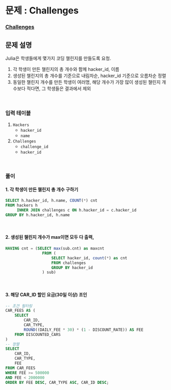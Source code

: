 # 문제 : Challenges
### [Challenges](https://www.hackerrank.com/challenges/challenges/problem?isFullScreen=true)

## 문제 설명
Julia은 학생들에게 몇가지 코딩 챌린지를 만들도록 요청.  
1. 각 학생이 만든 챌린지의 총 개수와 함께 hacker_id, 이름
2. 생성된 챌린지의 총 개수를 기준으로 내림차순, hacker_id 기준으로 오름차순 정렬
3. 동일한 챌린지 개수를 만든 학생이 여러명, 해당 개수가 가장 많이 생성된 챌린지 개수보다 적다면, 그 학생들은 결과에서 제외

<br/>

### 입력 테이블
1. `Hackers`
   - `hacker_id`
   - `name`
2. `Challenges`
   - `challenge_id` 
   - `hacker_id`

<br/>

### 풀이
#### 1. 각 학생이 만든 챌린지 총 개수 구하기
```SQL
SELECT h.hacker_id, h.name, COUNT(*) cnt
FROM hackers h
     INNER JOIN challenges c ON h.hacker_id = c.hacker_id
GROUP BY h.hacker_id, h.name
```
<br/>

#### 2. 생성된 챌린지 개수가 max이면 모두 다 출력, 
```SQL
HAVING cnt = (SELECT max(sub.cnt) as maxcnt
                FROM (
                    SELECT hacker_id, count(*) as cnt
                    FROM challenges
                    GROUP BY hacker_id
                ) sub)
```

<br/>

#### 3. 해당 CAR_ID 할인 요금(30일 이상) 조인
```SQL
-- 조건 필터링
CAR_FEES AS (
    SELECT 
        CAR_ID, 
        CAR_TYPE, 
        ROUND((DAILY_FEE * 30) * (1 - DISCOUNT_RATE)) AS FEE
    FROM DISCOUNTED_CARS
)
-- 정렬
SELECT 
    CAR_ID, 
    CAR_TYPE, 
    FEE
FROM CAR_FEES
WHERE FEE >= 500000 
AND FEE < 2000000
ORDER BY FEE DESC, CAR_TYPE ASC, CAR_ID DESC;
```

